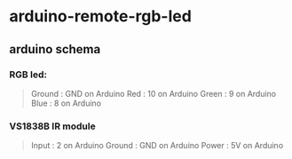 # arduino-remote-rgb-led

## arduino schema

### RGB led:
> Ground    : GND   on Arduino
> Red       : 10    on Arduino
> Green     : 9     on Arduino
> Blue      : 8     on Arduino

### VS1838B IR module
> Input     : 2     on Arduino
> Ground    : GND   on Arduino
> Power     : 5V    on Arduino
